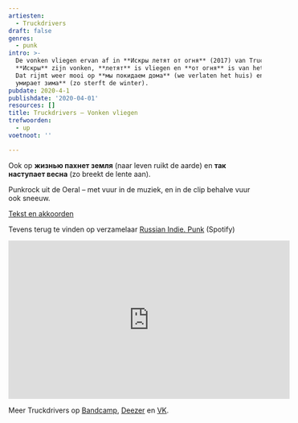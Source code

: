 ```yaml
---
artiesten:
  - Truckdrivers
draft: false
genres:
  - punk
intro: >-
  De vonken vliegen ervan af in **Искры летят от огня** (2017) van Truckdrivers.
  **Искры** zijn vonken, **летят** is vliegen en **от огня** is van het vuur.
  Dat rijmt weer mooi op **мы покидаем дома** (we verlaten het huis) en op **так
  умирает зима** (zo sterft de winter). 
pubdate: 2020-4-1
publishdate: '2020-04-01'
resources: []
title: Truckdrivers – Vonken vliegen
trefwoorden:
  - up
voetnoot: ''

---
```



Ook op **жизнью пахнет земля** (naar leven ruikt de aarde) en **так наступает весна** (zo breekt de lente aan).
<br/>

Punkrock uit de Oeral – met vuur in de muziek, en in de clip behalve vuur ook sneeuw.

 

[Tekst en akkoorden](http://akkordbard.ru/poispolnitelem/1754-truckdrivers/94583-truckdrivers-iskry-letyat-ot-ognya)

Tevens terug te vinden op verzamelaar [Russian Indie. Punk](https://open.spotify.com/album/33JgF7EkjJ7qFp6ahOkMad?si=kxtEIf7PQs--Q66J0xNEew) (Spotify) 

 

<iframe width="560" height="315" src="https://www.youtube.com/embed/2C7fc683r4Y" frameborder="0" allow="accelerometer; autoplay; encrypted-media; gyroscope; picture-in-picture" allowfullscreen></iframe>

 

<br/>

Meer Truckdrivers op [Bandcamp](https://trdr.bandcamp.com/), [Deezer](https://www.deezer.com/nl/artist/5526594) en [VK](https://vk.com/trdr74).

 